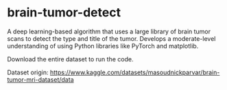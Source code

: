 # brain-tumor-detect
A deep learning-based algorithm that uses a large library of brain tumor scans to detect the type and title of the tumor.
Develops a moderate-level understanding of using Python libraries like PyTorch and matplotlib.

Download the entire dataset to run the code.

Dataset origin: https://www.kaggle.com/datasets/masoudnickparvar/brain-tumor-mri-dataset/data
